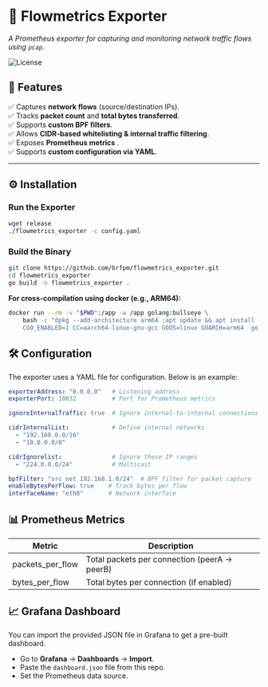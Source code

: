 # 🚀 Flowmetrics Exporter  
*A Prometheus exporter for capturing and monitoring network traffic flows using `pcap`.*

![License](https://img.shields.io/badge/License-Apache%202.0-green)

## 📌 Features
✅ Captures **network flows** (source/destination IPs).  
✅ Tracks **packet count** and **total bytes transferred**.  
✅ Supports **custom BPF filters**.  
✅ Allows **CIDR-based whitelisting & internal traffic filtering**.  
✅ Exposes **Prometheus metrics** .  
✅ Supports **custom configuration via YAML**.  

---

## ⚙️ Installation

### **Run the Exporter**
```bash
wget release
./flowmetrics_exporter -c config.yaml
```

### **Build the Binary**
```bash
git clone https://github.com/brfpm/flowmetrics_exporter.git
cd flowmetrics_exporter
go build -o flowmetrics_exporter .
```

**For cross-compilation using docker (e.g., ARM64):**
```bash
docker run --rm -v "$PWD":/app -w /app golang:bullseye \
    bash -c "dpkg --add-architecture arm64 ;apt update && apt install -y gcc-aarch64-linux-gnu libpcap-dev:arm64 libc6-dev-arm64-cross crossbuild-essential-arm64 && \
    CGO_ENABLED=1 CC=aarch64-linux-gnu-gcc GOOS=linux GOARCH=arm64  go build -buildvcs=false -o arm64-flowmetrics_exporter ."
```

## 🛠 Configuration
The exporter uses a YAML file for configuration. Below is an example:
```yaml
exporterAddress: "0.0.0.0"   # Listening address
exporterPort: 10032          # Port for Prometheus metrics

ignoreInternalTraffic: true  # Ignore internal-to-internal connections

cidrInternalList:            # Define internal networks
  - "192.168.0.0/16"
  - "10.0.0.0/8"

cidrIgnorelist:              # Ignore these IP ranges
  - "224.0.0.0/24"           # Multicast

bpfFilter: "src net 192.168.1.0/24"  # BPF filter for packet capture
enableBytesPerFlow: true    # Track bytes per flow
interfaceName: "eth0"       # Network interface
```

## 📊 Prometheus Metrics

| Metric | Description                                            |
| ------ | ------------------------------------------------------ |
| packets_per_flow | Total packets per connection (peerA → peerB) |
| bytes_per_flow   | Total bytes per connection (if enabled)      |


## 📈 Grafana Dashboard
You can import the provided JSON file in Grafana to get a pre-built dashboard.

- Go to **Grafana** → **Dashboards** → **Import**.
- Paste the `dashboard.json` file from this repo.
- Set the Prometheus data source.


